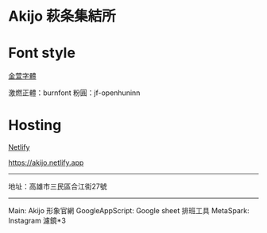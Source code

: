 # Akijo 萩条集結所

# Font style

[金萱字體](https://webfont.justfont.com/fonts)

激燃正體：burnfont
粉圓：jf-openhuninn

# Hosting

[Netlify](https://www.netlify.com/)

https://akijo.netlify.app

---

地址：高雄市三民區合江街27號

---

Main: Akijo 形象官網
GoogleAppScript: Google sheet 排班工具
MetaSpark: Instagram 濾鏡\*3
